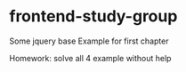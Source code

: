# frontend-study-group
Some jquery base Example for first chapter

Homework: solve all 4 example without help
